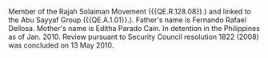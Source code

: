  Member of the Rajah Solaiman Movement ({{QE.R.128.08}}.) and linked to the Abu 
Sayyaf Group ({{QE.A.1.01}}.). Father's name is Fernando Rafael Dellosa. Mother's 
name is Editha Parado Cain. In detention in the Philippines as of Jan. 2010. 
Review pursuant to Security Council resolution 1822 (2008) was concluded on 13 
May 2010. 
